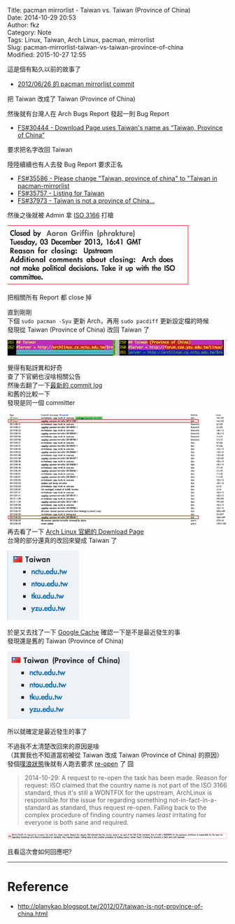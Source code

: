 Title: pacman mirrorlist - Taiwan vs. Taiwan (Province of China)  
Date: 2014-10-29 20:53  
Author: fkz  
Category: Note  
Tags: Linux, Taiwan, Arch Linux, pacman, mirrorlist  
Slug: pacman-mirrorlist-taiwan-vs-taiwan-province-of-china  
Modified: 2015-10-27 12:55  
  
  
這是個有點久以前的故事了  
  
+ [2012/06/26 的 pacman mirrorlist commit](https://projects.archlinux.org/svntogit/packages.git/commit/trunk?h=packages/pacman-mirrorlist&id=4ebeb6161b4f178b9f3105d47a2c408bc1dd9547)  
  
把 Taiwan 改成了 Taiwan (Province of China)  
  
然後就有台灣人在 Arch Bugs Report 發起一則 Bug Report  
  
+ [FS#30444 - Download Page uses Taiwan's name as “Taiwan, Province of China”](https://bugs.archlinux.org/task/30444)  
  
要求把名字改回 Taiwan  
  
陸陸續續也有人去發 Bug Report 要求正名  
  
+ [FS#35586 - Please change "Taiwan, province of china" to "Taiwan in pacman-mirrorlist](https://bugs.archlinux.org/task/35586)  
+ [FS#35757 - Listing for Taiwan](https://bugs.archlinux.org/task/35757)  
+ [FS#37973 - Taiwan is not a province of China...](https://bugs.archlinux.org/task/37973)  
  
然後之後就被 Admin 拿 [ISO 3166](http://en.wikipedia.org/wiki/ISO_3166) 打槍  
  
![ISO 3166](/files/pacman-mirrorlist-taiwan-vs-taiwan-province-of-china/iso_3166.png)  
  
把相關所有 Report 都 close 掉  
  
直到剛剛  
下個 `sudo pacman -Syu` 更新 Arch，再用 `sudo pacdiff` 更新設定檔的時候  
發現從 Taiwan (Province of China) 改回 Taiwan 了  
  
![Change Back to Taiwan](/files/pacman-mirrorlist-taiwan-vs-taiwan-province-of-china/change_back_to_taiwan.png)  
  
覺得有點訝異和好奇  
查了下官網也沒啥相關公告  
然後去翻了一下[最新的 commit log](https://projects.archlinux.org/svntogit/packages.git/commit/?h=packages/pacman-mirrorlist&id=6438bca958924f781d166c2a473abecd3db54670)  
和舊的比較一下  
發現是同一個 committer  
  
![Same Committer](/files/pacman-mirrorlist-taiwan-vs-taiwan-province-of-china/same_committer.png)  
再去看了一下 [Arch Linux 官網的 Download Page](https://www.archlinux.org/download/)  
台灣的部分還真的改回來變成 Taiwan 了  
  
![Taiwan](/files/pacman-mirrorlist-taiwan-vs-taiwan-province-of-china/taiwan.png)  
  
於是又去找了一下 [Google Cache](http://webcache.googleusercontent.com/search?q=cache:nsRN9P-SvTgJ:https://www.archlinux.org/download/+&cd=1&hl=en&ct=clnk&gl=tw) 確認一下是不是最近發生的事  
發現還是舊的 Taiwan (Province of China)  
  
![Province of China](/files/pacman-mirrorlist-taiwan-vs-taiwan-province-of-china/province_of_china.png)  
  
所以就確定是最近發生的事了  
  
不過我不太清楚改回來的原因是啥  
（其實我也不知道當初被從 Taiwan 改成 Taiwan (Province of China) 的原因）  
發個[噗浪狀態](http://www.plurk.com/p/ki0evh)後就有人跑去要求 [re-open](https://bugs.archlinux.org/task/30444#actionbuttons) 了 囧  
  
> 2014-10-29: A request to re-open the task has been made. Reason for request: ISO claimed that the country name is not part of the ISO 3166 standard, thus it's still a WONTFIX for the upstream, ArchLinux is responsible for the issue for regarding something not-in-fact-in-a-standard as standard, thus request re-open. Falling back to the complex procedure of finding country names *least* irritating for everyone is both sane and required.  
  
![Re-open](/files/pacman-mirrorlist-taiwan-vs-taiwan-province-of-china/re_open.png)  
  
且看這次會如何回應吧?  
  
---  
  
# Reference  
  
+ <http://planykao.blogspot.tw/2012/07/taiwan-is-not-province-of-china.html>  

